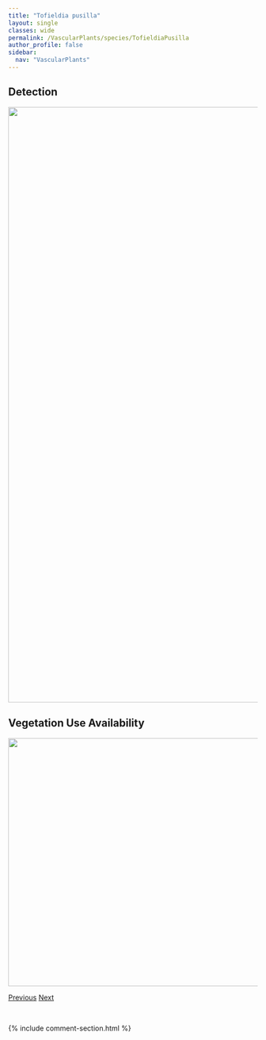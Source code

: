 ```yaml
---
title: "Tofieldia pusilla"
layout: single
classes: wide
permalink: /VascularPlants/species/TofieldiaPusilla
author_profile: false
sidebar:
  nav: "VascularPlants"
---
```


<h2>Detection</h2>

<a href="https://drive.google.com/uc?export=view&id=1M4E6WoDuByRwJ72ZhawxBNtaODF5P6l0">
<img src="https://drive.google.com/uc?export=view&id=1M4E6WoDuByRwJ72ZhawxBNtaODF5P6l0" height = "1200" width = "800">
</a>


<h2>Vegetation Use Availability</h2>

<a href="https://drive.google.com/uc?export=view&id=1bkeU3fWdeXnhRByjaJ-pbg21J6QETNnM">
<img src="https://drive.google.com/uc?export=view&id=1bkeU3fWdeXnhRByjaJ-pbg21J6QETNnM" height = "500" width = "1000">
</a>


<a href="/DevelopmentWebsite/VascularPlants/species/TiarellaTrifoliata" class="pagination--pager" title="Tiarella trifoliata">Previous</a> <a href="/DevelopmentWebsite/VascularPlants/species/TonestusLyallii" class="pagination--pager" title="Tonestus lyallii">Next</a>

<p>&nbsp;</p>

{% include comment-section.html %}
